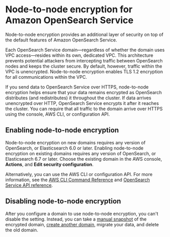 # Node\-to\-node encryption for Amazon OpenSearch Service<a name="ntn"></a>

Node\-to\-node encryption provides an additional layer of security on top of the default features of Amazon OpenSearch Service\.

Each OpenSearch Service domain—regardless of whether the domain uses VPC access—resides within its own, dedicated VPC\. This architecture prevents potential attackers from intercepting traffic between OpenSearch nodes and keeps the cluster secure\. By default, however, traffic within the VPC is unencrypted\. Node\-to\-node encryption enables TLS 1\.2 encryption for all communications within the VPC\.

If you send data to OpenSearch Service over HTTPS, node\-to\-node encryption helps ensure that your data remains encrypted as OpenSearch distributes \(and redistributes\) it throughout the cluster\. If data arrives unencrypted over HTTP, OpenSearch Service encrypts it after it reaches the cluster\. You can require that all traffic to the domain arrive over HTTPS using the console, AWS CLI, or configuration API\.

## Enabling node\-to\-node encryption<a name="enabling-ntn"></a>

Node\-to\-node encryption on new domains requires any version of OpenSearch, or Elasticsearch 6\.0 or later\. Enabling node\-to\-node encryption on existing domains requires any version of OpenSearch, or Elasticsearch 6\.7 or later\. Choose the existing domain in the AWS console, **Actions**, and **Edit security configuration**\.

Alternatively, you can use the AWS CLI or configuration API\. For more information, see the [AWS CLI Command Reference](https://docs.aws.amazon.com/cli/latest/reference/) and [OpenSearch Service API reference](https://docs.aws.amazon.com/opensearch-service/latest/APIReference/API_Welcome.html)\.

## Disabling node\-to\-node encryption<a name="disabling-ntn"></a>

After you configure a domain to use node\-to\-node encryption, you can't disable the setting\. Instead, you can take a [manual snapshot](managedomains-snapshots.md) of the encrypted domain, [create another domain](createupdatedomains.md#createdomains), migrate your data, and delete the old domain\.